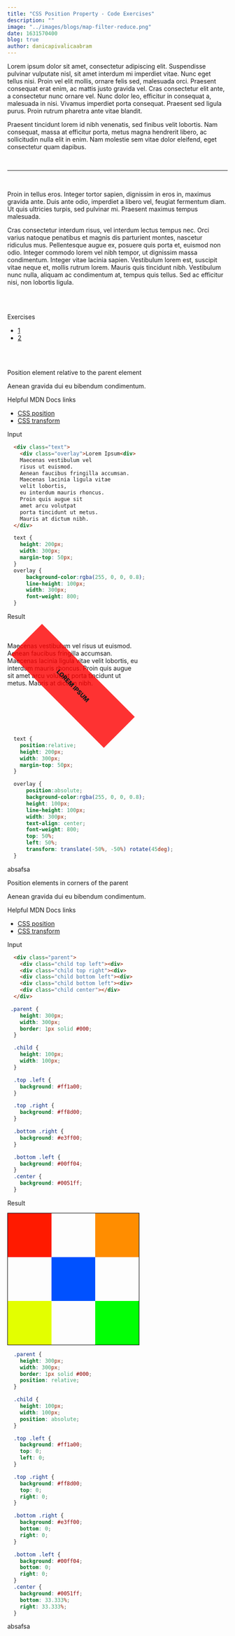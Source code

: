 ```yaml
---
title: "CSS Position Property - Code Exercises"
description: ""
image: "../images/blogs/map-filter-reduce.png"
date: 1631570400
blog: true
author: danicapivalicaabram
---
```


Lorem ipsum dolor sit amet, consectetur adipiscing elit. Suspendisse pulvinar vulputate nisl, sit amet interdum mi imperdiet vitae. Nunc eget tellus nisi. Proin vel elit mollis, ornare felis sed, malesuada orci. Praesent consequat erat enim, ac mattis justo gravida vel. Cras consectetur elit ante, a consectetur nunc ornare vel. Nunc dolor leo, efficitur in consequat a, malesuada in nisi. Vivamus imperdiet porta consequat. Praesent sed ligula purus. Proin rutrum pharetra ante vitae blandit. 



Praesent tincidunt lorem id nibh venenatis, sed finibus velit lobortis. Nam consequat, massa at efficitur porta, metus magna hendrerit libero, ac sollicitudin nulla elit in enim. Nam molestie sem vitae dolor eleifend, eget consectetur quam dapibus.

<br />
<hr />
<br />

Proin in tellus eros. Integer tortor sapien, dignissim in eros in, maximus gravida ante. Duis ante odio, imperdiet a libero vel, feugiat fermentum diam. Ut quis ultricies turpis, sed pulvinar mi. Praesent maximus tempus malesuada. 

Cras consectetur interdum risus, vel interdum lectus tempus nec. Orci varius natoque penatibus et magnis dis parturient montes, nascetur ridiculus mus. Pellentesque augue ex, posuere quis porta et, euismod non odio. Integer commodo lorem vel nibh tempor, ut dignissim massa condimentum. Integer vitae lacinia sapien. Vestibulum lorem est, suscipit vitae neque et, mollis rutrum lorem. Mauris quis tincidunt nibh. Vestibulum nunc nulla, aliquam ac condimentum at, tempus quis tellus. Sed ac efficitur nisi, non lobortis ligula.

<br/>
<br/>


<typography element="h2">Exercises</typography>

- [1](#position-element-relative-to-parent)
- [2](#position-elements-in-corners)


<br/>
<br/>

<typography id="position-element-relative-to-parent" element="h2">Position element relative to the parent element</typography>

Aenean gravida dui eu bibendum condimentum.

<typography>Helpful MDN Docs links</typography>

- [CSS position](https://developer.mozilla.org/en-US/docs/Web/CSS/position)
- [CSS transform](https://developer.mozilla.org/en-US/docs/Web/CSS/transform)

<row>

  <column>
  <typography>Input</typography>

  ```html
    <div class="text">
      <div class="overlay">Lorem Ipsum<div>
      Maecenas vestibulum vel 
      risus ut euismod. 
      Aenean faucibus fringilla accumsan.
      Maecenas lacinia ligula vitae 
      velit lobortis,
      eu interdum mauris rhoncus.
      Proin quis augue sit 
      amet arcu volutpat 
      porta tincidunt ut metus.
      Mauris at dictum nibh.
    </div>
  ```

  ```css
    text {
      height: 200px;
      width: 300px;
      margin-top: 50px;
    }
    overlay {
        background-color:rgba(255, 0, 0, 0.8);
        line-height: 100px;
        width: 300px;
        font-weight: 800;
    }
  ```

  </column>

  <column>

  <typography>Result</typography>

  
  <demo>
    <div style="
      position:relative;
      height: 200px;
      width: 300px;
      margin-top: 50px;
    ">
      <div style="
        position:absolute;
        background-color:rgba(255, 0, 0, 0.8);
        height: 100px;
        line-height: 100px;
        width: 300px;
        text-align: center;
        font-weight: 800;
        top: 50%;
        left: 50%;
        transform: translate(-50%, -50%) rotate(45deg);
      ">
        LOREM IPSUM
      </div>
      Maecenas vestibulum vel risus ut euismod. Aenean faucibus fringilla accumsan. Maecenas lacinia ligula vitae velit lobortis, eu interdum mauris rhoncus. Proin quis augue sit amet arcu volutpat porta tincidunt ut metus. Mauris at dictum nibh.
    </div>
  </demo>

  </column>

</row>

<list-toggle title="Solution">

<row>
  <column>

  ```css
    text {
      position:relative;
      height: 200px;
      width: 300px;
      margin-top: 50px;
    }

    overlay {
        position:absolute;
        background-color:rgba(255, 0, 0, 0.8);
        height: 100px;
        line-height: 100px;
        width: 300px;
        text-align: center;
        font-weight: 800;
        top: 50%;
        left: 50%;
        transform: translate(-50%, -50%) rotate(45deg);
    }
  ```

  </column>
  <column>
    <p>
      absafsa
    </p>
  </column>
</row>
</list-toggle>

<typography id="position-elements-in-corners" element="h2">Position elements in corners of the parent</typography>

Aenean gravida dui eu bibendum condimentum.

<typography>Helpful MDN Docs links</typography>

- [CSS position](https://developer.mozilla.org/en-US/docs/Web/CSS/position)
- [CSS transform](https://developer.mozilla.org/en-US/docs/Web/CSS/transform)

<row>

  <column>
  <typography>Input</typography>

  ```html
    <div class="parent">
      <div class="child top left"><div>
      <div class="child top right"><div>
      <div class="child bottom left"><div>
      <div class="child bottom left"><div>
      <div class="child center"></div>
    </div>
  ```

  ```css
   .parent {
      height: 300px;
      width: 300px;
      border: 1px solid #000;
    }

    .child {
      height: 100px;
      width: 100px;
    }

    .top .left {
      background: #ff1a00;
    }

    .top .right {
      background: #ff8d00;
    }

    .bottom .right {
      background: #e3ff00;
    }

    .bottom .left {
      background: #00ff04;
    }
    .center {
      background: #0051ff;
    }
  ```

  </column>

  <column>

  <typography>Result</typography>

  
  <demo>
    <div style="
      height: 300px;
      width: 300px;
      position: relative;
      border: 1px solid #000;
    ">
      <div style="
        height: 100px;
        width: 100px;
        background: #ff1a00;
        position: absolute;
        top: 0;
        left: 0;
      ">
      </div>
      <div style="
        height: 100px;
        width: 100px;
        background: #ff8d00;
        position: absolute;
        top: 0;
        right: 0;
      ">
      </div>
      <div style="
        height: 100px;
        width: 100px;
        background: #e3ff00;
        position: absolute;
        bottom: 0;
        left: 0;
      ">
      </div>
      <div style="
        height: 100px;
        width: 100px;
        background: #00ff04;
        position: absolute;
        bottom: 0;
        right: 0;
      ">
      </div>
      <div style="
        height: 100px;
        width: 100px;
        background: #0051ff;
        position: absolute;
        top: 33.333%;
        left: 33.333%;
      ">
      </div>
    </div>
  </demo>

  </column>

</row>

<list-toggle title="Solution">

<row>
  <column>

  ```css
    .parent {
      height: 300px;
      width: 300px;
      border: 1px solid #000;
      position: relative;
    }

    .child {
      height: 100px;
      width: 100px;
      position: absolute;
    }

    .top .left {
      background: #ff1a00;
      top: 0;
      left: 0;
    }

    .top .right {
      background: #ff8d00;
      top: 0;
      right: 0;
    }

    .bottom .right {
      background: #e3ff00;
      bottom: 0;
      right: 0;
    }

    .bottom .left {
      background: #00ff04;
      bottom: 0;
      right: 0;
    }
    .center {
      background: #0051ff;
      bottom: 33.333%;
      right: 33.333%;
    }
  ```

  </column>
  <column>
    <p>
      absafsa
    </p>
  </column>
</row>
</list-toggle>